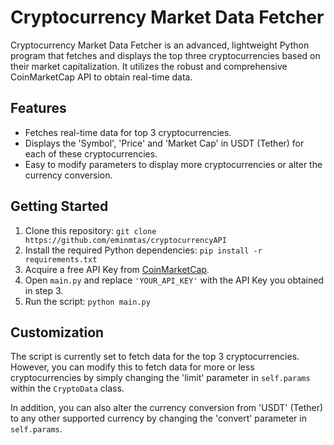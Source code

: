 # Cryptocurrency Market Data Fetcher

Cryptocurrency Market Data Fetcher is an advanced, lightweight Python program that fetches and displays the top three cryptocurrencies based on their market capitalization. It utilizes the robust and comprehensive CoinMarketCap API to obtain real-time data.

## Features

- Fetches real-time data for top 3 cryptocurrencies.
- Displays the 'Symbol', 'Price' and 'Market Cap' in USDT (Tether) for each of these cryptocurrencies.
- Easy to modify parameters to display more cryptocurrencies or alter the currency conversion.

## Getting Started

1. Clone this repository: `git clone https://github.com/eminmtas/cryptocurrencyAPI`
2. Install the required Python dependencies: `pip install -r requirements.txt`
3. Acquire a free API Key from [CoinMarketCap](https://pro.coinmarketcap.com).
4. Open `main.py` and replace `'YOUR_API_KEY'` with the API Key you obtained in step 3.
5. Run the script: `python main.py`

## Customization

The script is currently set to fetch data for the top 3 cryptocurrencies. However, you can modify this to fetch data for more or less cryptocurrencies by simply changing the 'limit' parameter in `self.params` within the `CryptoData` class.

In addition, you can also alter the currency conversion from 'USDT' (Tether) to any other supported currency by changing the 'convert' parameter in `self.params`.
